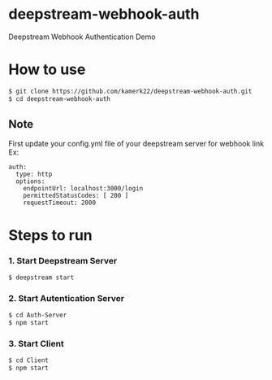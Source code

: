 # deepstream-webhook-auth
Deepstream Webhook Authentication Demo

# How to use
```sh
$ git clone https://github.com/kamerk22/deepstream-webhook-auth.git
$ cd deepstream-webhook-auth
```

## Note
First update your config.yml file of your deepstream server for webhook link
Ex:
```
auth:
  type: http
  options:
    endpointUrl: localhost:3000/login
    permittedStatusCodes: [ 200 ]
    requestTimeout: 2000
```

# Steps to run
### 1. Start Deepstream Server
```sh
$ deepstream start
```
### 2. Start Autentication Server
```sh
$ cd Auth-Server
$ npm start
```
### 3. Start Client
```sh
$ cd Client
$ npm start
```